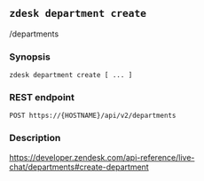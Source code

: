 ## `zdesk department create`

/departments

### Synopsis

    zdesk department create [ ... ]

### REST endpoint

    POST https://{HOSTNAME}/api/v2/departments

### Description

https://developer.zendesk.com/api-reference/live-chat/departments#create-department

